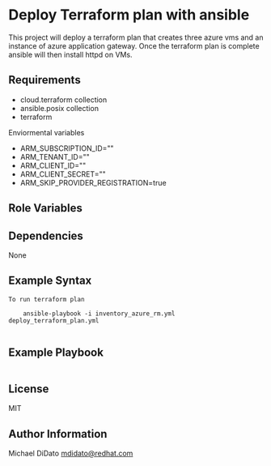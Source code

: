 Deploy Terraform plan with ansible
=========

This project will deploy a terraform plan that creates three azure vms and an instance of azure application gateway.  Once the terraform plan is complete ansible will then install httpd on VMs.

Requirements
------------

- cloud.terraform collection
- ansible.posix collection
- terraform

Enviormental variables
- ARM_SUBSCRIPTION_ID=""
- ARM_TENANT_ID=""
- ARM_CLIENT_ID=""
- ARM_CLIENT_SECRET=""
- ARM_SKIP_PROVIDER_REGISTRATION=true

Role Variables
--------------

Dependencies
------------

None

Example Syntax 
----------------

```
To run terraform plan

    ansible-playbook -i inventory_azure_rm.yml deploy_terraform_plan.yml


```

Example Playbook 
----------------

```
```

License
-------

MIT

Author Information
------------------

Michael DiDato
mdidato@redhat.com


